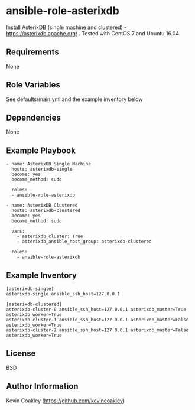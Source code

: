ansible-role-asterixdb
======================

Install AsterixDB (single machine and clustered) - https://asterixdb.apache.org/ . Tested with CentOS 7 and Ubuntu 16.04

Requirements
------------

None

Role Variables
--------------

See defaults/main.yml and the example inventory below

Dependencies
------------

None

Example Playbook
----------------

    - name: AsterixDB Single Machine
      hosts: asterixdb-single
      become: yes
      become_method: sudo
        
      roles:
      - ansible-role-asterixdb
            
    - name: AsterixDB Clustered
      hosts: asterixdb-clustered
      become: yes
      become_method: sudo
    
      vars:
        - asterixdb_cluster: True
        - asterixdb_ansible_host_group: asterixdb-clustered
    
      roles:
        - ansible-role-asterixdb

Example Inventory
-----------------

    [asterixdb-single]
    asterixdb-single ansible_ssh_host=127.0.0.1
    
    [asterixdb-clustered]
    asterixdb-cluster-0 ansible_ssh_host=127.0.0.1 asterixdb_master=True asterixdb_worker=True
    asterixdb-cluster-1 ansible_ssh_host=127.0.0.1 asterixdb_master=False asterixdb_worker=True
    asterixdb-cluster-2 ansible_ssh_host=127.0.0.1 asterixdb_master=False asterixdb_worker=True

License
-------

BSD

Author Information
------------------

Kevin Coakley (https://github.com/kevincoakley)
